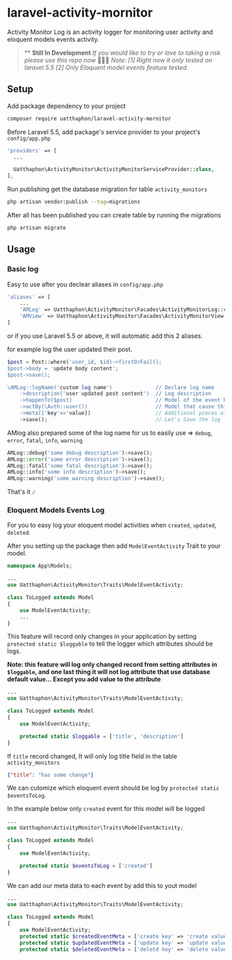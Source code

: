 # laravel-activity-mornitor
Activity Monitor Log is an activity logger for monitoring user activity and eloquent models events activity.

> ** **Still In Development** *If you would like to try or love to taking a risk please use this repo now* :speak_no_evil::see_no_evil::hear_no_evil:
> *Note:*
> *[1] Right now it only tested on laravel 5.5*
> *[2] Only Eloquent model events feature tested.*

## Setup
Add package dependency to your project

```bash
composer require uatthaphon/laravel-activity-mornitor
```

Before Laravel 5.5, add package's service provider to your project's `config/app.php`

```php
'providers' => [
  ...

  Uatthaphon\ActivityMonitor\ActivityMonitorServiceProvider::class,
],
```


Run publishing get the database migration for table `activity_monitors`

```bash
php artisan vendor:publish --tag=migrations
```

After all has been published you can create table by running the migrations

```bash
php artisan migrate
```

## Usage

###  Basic log
Easy to use after you declear aliases in `config/app.php`

```php
'aliases' => [
    ...
    'AMLog' => Uatthaphon\ActivityMonitor\Facades\ActivityMonitorLog::class,
    'AMView' => Uatthaphon\ActivityMonitor\Facades\ActivityMonitorView::class,
]
```

or if you use Laravel 5.5 or above, it will automatic add this 2 aliases.

for example log the user updated their post.
```php
$post = Post::where('user_id, $id)->firstOrFail();
$post->body = 'update body content';
$post->save();

\AMLog::logName('custom log name')              // Declare log name
    ->description('user updated post content')  // Log description
    ->happenTo($post)                           // Model of the event happen to
    ->actBy(\Auth::user())                      // Model that cause this event
    ->meta(['key'=>'value])                     // Additional pieces of information
    ->save();                                   // Let's Save the log
```
AMlog also prepared some of the log name for us to easily use => `debug`, `error`, `fatal`, `info`, `warning`

```php
AMLog::debug('some debug description')->save();
AMLog::error('some error description')->save();
AMLog::fatal('some fatal description')->save();
AMLog::info('some info description')->save();
AMLog::warning('some warning description')->save();
```
That's it :notes:

###  Eloquent Models Events Log


For you to easy log your eloquent model activities when `created`, `updated`, `deleted`.

After you setting up the package then add `ModelEventActivity` Trait to your model.

```php
namespace App\Models;

...
use Uatthaphon\ActivityMonitor\Traits\ModelEventActivity;

class ToLogged extends Model
{
    use ModelEventActivity;
    ...
}

```


This feature will record only changes in your application by setting `protected static $loggable` to tell the logger which attributes should be logs.

**Note: this feature will log only changed record from setting attributes in `$loggable`, and one last thing it will not log attribute that use database default value... Except you add value to the attribute**

```php
...
use Uatthaphon\ActivityMonitor\Traits\ModelEventActivity;

class ToLogged extends Model
{
    use ModelEventActivity;

    protected static $loggable = ['title', 'description']
}
```

If `title` record changed, It will only log title field in the table `activity_monitors`
```json
{"title": "has some change"}
```

We can cutomize which eloquent event should be log by `protected static $eventsToLog`.

In the example below only `created` event for this model will be logged

```php
...
use Uatthaphon\ActivityMonitor\Traits\ModelEventActivity;

class ToLogged extends Model
{
    use ModelEventActivity;

    protected static $eventsToLog = ['created']
}
```

We can add our meta data to each event by add this to yout model

```php
...
use Uatthaphon\ActivityMonitor\Traits\ModelEventActivity;

class ToLogged extends Model
{
    use ModelEventActivity;
    protected static $createdEventMeta = ['create key' => 'create value'];
    protected static $updatedEventMeta = ['update key' => 'update value'];
    protected static $deletedEventMeta = ['deletd key' => 'delete value'];
```

